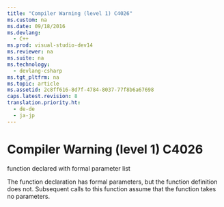 ```yaml
---
title: "Compiler Warning (level 1) C4026"
ms.custom: na
ms.date: 09/18/2016
ms.devlang: 
  - C++
ms.prod: visual-studio-dev14
ms.reviewer: na
ms.suite: na
ms.technology: 
  - devlang-csharp
ms.tgt_pltfrm: na
ms.topic: article
ms.assetid: 2c8ff616-8d7f-4784-8037-77f8b6a67698
caps.latest.revision: 8
translation.priority.ht: 
  - de-de
  - ja-jp
---
```

# Compiler Warning (level 1) C4026
function declared with formal parameter list  
  
 The function declaration has formal parameters, but the function definition does not. Subsequent calls to this function assume that the function takes no parameters.